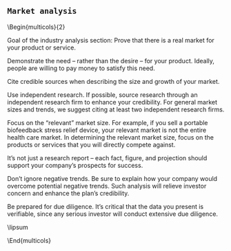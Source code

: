 ## `Market analysis`

\Begin{multicols}{2}

Goal of the industry analysis section: Prove that there is a real market for your product or service.

Demonstrate the need – rather than the desire – for your product. Ideally, people are willing to pay money to satisfy this need.

Cite credible sources when describing the size and growth of your market.

Use independent research. If possible, source research through an independent research firm to enhance your credibility. For general market sizes and trends, we suggest citing at least two independent research firms.

Focus on the “relevant” market size. For example, if you sell a portable biofeedback stress relief device, your relevant market is not the entire health care market. In determining the relevant market size, focus on the products or services that you will directly compete against.

It’s not just a research report – each fact, figure, and projection should support your company’s prospects for success.

Don’t ignore negative trends. Be sure to explain how your company would overcome potential negative trends. Such analysis will relieve investor concern and enhance the plan’s credibility.

Be prepared for due diligence. It’s critical that the data you present is verifiable, since any serious investor will conduct extensive due diligence.

\lipsum

\End{multicols}

